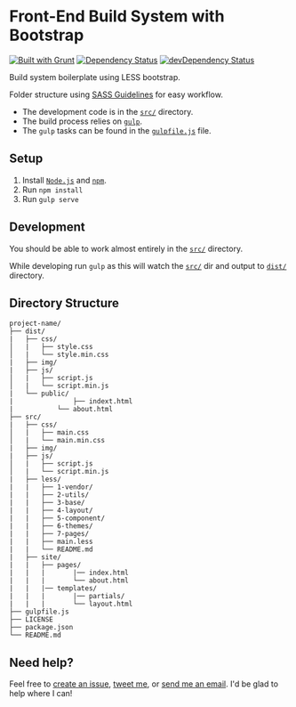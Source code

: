 # Front-End Build System with Bootstrap

[![Built with Grunt](https://cdn.gruntjs.com/builtwith.png)](http://gruntjs.com/)
[![Dependency Status](https://david-dm.org/jobayerarman/build-system-boilerplate-bootstrap.svg)](https://david-dm.org/jobayerarman/build-system-boilerplate-bootstrap)
[![devDependency Status](https://david-dm.org/jobayerarman/build-system-boilerplate-bootstrap/dev-status.svg)](https://david-dm.org/jobayerarman/build-system-boilerplate-bootstrap#info=devDependencies)

Build system boilerplate using LESS bootstrap.

Folder structure using [SASS Guidelines](http://sass-guidelin.es/) for easy workflow.

* The development code is in the [`src/`](src) directory.
* The build process relies on [`gulp`](http://gulpjs.com/).
* The `gulp` tasks can be found in the [`gulpfile.js`](gulpfile.js)
  file.

## Setup

1. Install [`Node.js`](https://nodejs.org/) and
   [`npm`](http://blog.npmjs.org/post/85484771375/how-to-install-npm).
2. Run `npm install`
3. Run `gulp serve`

## Development

You should be able to work almost entirely in the [`src/`](src)
directory.

While developing run `gulp` as this will watch
the [`src/`](src) dir and output to [`dist/`](dist) directory.

## Directory Structure

```
project-name/
├── dist/
|   ├── css/
│   |   ├── style.css
│   |   └── style.min.css
|   ├── img/
|   ├── js/
│   |   ├── script.js
│   |   └── script.min.js
|   └── public/
|				├── indext.html
|   		└── about.html
├── src/
|   ├── css/
│   |   ├── main.css
│   |   └── main.min.css
|   ├── img/
|   ├── js/
│   |   ├── script.js
│   |   └── script.min.js
|   ├── less/
|   |   ├── 1-vendor/
|   |   ├── 2-utils/
|   |   ├── 3-base/
|   |   ├── 4-layout/
|   |   ├── 5-component/
|   |   ├── 6-themes/
|   |   ├── 7-pages/
|   |   ├── main.less
|   |   └── README.md
|   ├── site/
|   |   ├── pages/
|   |   |		|── index.html
|   |   |		└── about.html
|   |   |── templates/
|   |   |		|── partials/
|   |   |		└── layout.html
├── gulpfile.js
├── LICENSE
├── package.json
└── README.md
```

## Need help?
Feel free to [create an issue](https://github.com/jobayerarman/build-system-boilerplate-bootstrap/issues), [tweet me](https://twitter.com/JobayerArman), or [send me an email](mailto:carbonjha@gmail.com). I'd be glad to help where I can!
